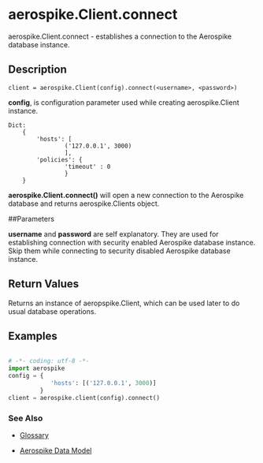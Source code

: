 
# aerospike.Client.connect

aerospike.Client.connect - establishes a connection to the Aerospike database instance.

## Description

```
client = aerospike.Client(config).connect(<username>, <password>)

```
**config**, is configuration parameter used while creating aerospike.Client instance.
```
Dict: 
    {
        'hosts': [
                ('127.0.0.1', 3000)
                ],
        'policies': {
                'timeout' : 0
                }
    }

```


**aerospike.Client.connect()** will open a new connection to the Aerospike database and returns
aerospike.Clients object.   

##Parameters

**username** and **password** are self explanatory. They are used for establishing connection with security enabled Aerospike database instance.
Skip them while connecting to security disabled Aerospike database instance.

## Return Values
Returns an instance of aeropspike.Client, which can be used later to do usual database operations.

## Examples

```python

# -*- coding: utf-8 -*-
import aerospike
config = {
            'hosts': [('127.0.0.1', 3000)]
         }
client = aerospike.client(config).connect()

```

### See Also



- [Glossary](http://www.aerospike.com/docs/guide/glossary.html)

- [Aerospike Data Model](http://www.aerospike.com/docs/architecture/data-model.html)
